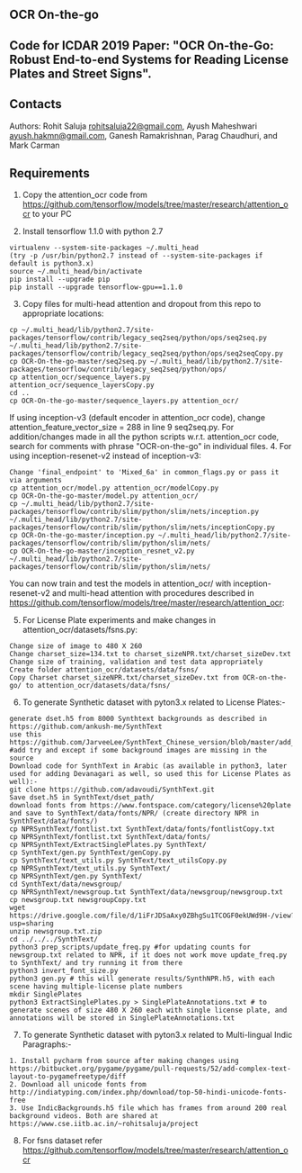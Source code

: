 ## OCR On-the-go
## Code for ICDAR 2019 Paper: "OCR On-the-Go: Robust End-to-end Systems for Reading License Plates and Street Signs".
## Contacts

Authors:
Rohit Saluja <rohitsaluja22@gmail.com>,
Ayush Maheshwari <ayush.hakmn@gmail.com>,
Ganesh Ramakrishnan, Parag Chaudhuri, and Mark Carman
## Requirements
1. Copy the attention_ocr code from https://github.com/tensorflow/models/tree/master/research/attention_ocr to your PC

2. Install tensorflow 1.1.0 with python 2.7
```
virtualenv --system-site-packages ~/.multi_head
(try -p /usr/bin/python2.7 instead of --system-site-packages if default is python3.x)
source ~/.multi_head/bin/activate
pip install --upgrade pip
pip install --upgrade tensorflow-gpu==1.1.0
```

3. Copy files for multi-head attention and dropout from this repo to appropriate locations:
```
cp ~/.multi_head/lib/python2.7/site-packages/tensorflow/contrib/legacy_seq2seq/python/ops/seq2seq.py ~/.multi_head/lib/python2.7/site-packages/tensorflow/contrib/legacy_seq2seq/python/ops/seq2seqCopy.py
cp OCR-On-the-go-master/seq2seq.py ~/.multi_head/lib/python2.7/site-packages/tensorflow/contrib/legacy_seq2seq/python/ops/
cp attention_ocr/sequence_layers.py attention_ocr/sequence_layersCopy.py
cd ..
cp OCR-On-the-go-master/sequence_layers.py attention_ocr/
```
If using inception-v3 (default encoder in attention_ocr code), change attention_feature_vector_size = 288 in line 9 seq2seq.py.
For addition/changes made in all the python scripts w.r.t. attention_ocr code, search for comments with phrase "OCR-on-the-go" in individual files.
4. For using inception-resenet-v2 instead of inception-v3:
```
Change 'final_endpoint' to 'Mixed_6a' in common_flags.py or pass it via arguments
cp attention_ocr/model.py attention_ocr/modelCopy.py
cp OCR-On-the-go-master/model.py attention_ocr/
cp ~/.multi_head/lib/python2.7/site-packages/tensorflow/contrib/slim/python/slim/nets/inception.py ~/.multi_head/lib/python2.7/site-packages/tensorflow/contrib/slim/python/slim/nets/inceptionCopy.py
cp OCR-On-the-go-master/inception.py ~/.multi_head/lib/python2.7/site-packages/tensorflow/contrib/slim/python/slim/nets/
cp OCR-On-the-go-master/inception_resnet_v2.py ~/.multi_head/lib/python2.7/site-packages/tensorflow/contrib/slim/python/slim/nets/
```
You can now train and test the models in attention_ocr/ with inception-resenet-v2 and multi-head attention with procedures described in https://github.com/tensorflow/models/tree/master/research/attention_ocr:


5. For License Plate experiments and make changes in attention_ocr/datasets/fsns.py:
```
Change size of image to 480 X 260
Change charset_size=134.txt to charset_sizeNPR.txt/charset_sizeDev.txt
Change size of training, validation and test data appropriately
Create folder attention_ocr/datasets/data/fsns/
Copy Charset charset_sizeNPR.txt/charset_sizeDev.txt from OCR-on-the-go/ to attention_ocr/datasets/data/fsns/
```
6. To generate Synthetic dataset with pyton3.x related to License Plates:-
```
generate dset.h5 from 8000 Synthtext backgrounds as described in https://github.com/ankush-me/SynthText
use this https://github.com/JarveeLee/SynthText_Chinese_version/blob/master/add_more_data.py #add try and except if some background images are missing in the source
Download code for SynthText in Arabic (as available in python3, later used for adding Devanagari as well, so used this for License Plates as well):-
git clone https://github.com/adavoudi/SynthText.git
Save dset.h5 in SynthText/dset_path/
download fonts from https://www.fontspace.com/category/license%20plate and save to SynthText/data/fonts/NPR/ (create directory NPR in SynthText/data/fonts/)
cp NPRSynthText/fontlist.txt SynthText/data/fonts/fontlistCopy.txt
cp NPRSynthText/fontlist.txt SynthText/data/fonts/
cp NPRSynthText/ExtractSinglePlates.py SynthText/
cp SynthText/gen.py SynthText/genCopy.py
cp SynthText/text_utils.py SynthText/text_utilsCopy.py
cp NPRSynthText/text_utils.py SynthText/
cp NPRSynthText/gen.py SynthText/
cd SynthText/data/newsgroup/
cp NPRSynthText/newsgroup.txt SynthText/data/newsgroup/newsgroup.txt
cp newsgroup.txt newsgroupCopy.txt
wget https://drive.google.com/file/d/1iFrJDSaAxy0ZBhgSu1TCOGF0ekUWd9H-/view?usp=sharing
unzip newsgroup.txt.zip
cd ../../../SynthText/
python3 prep_scripts/update_freq.py #for updating counts for newsgroup.txt related to NPR, if it does not work move update_freq.py to SynthText/ and try running it from there
python3 invert_font_size.py
python3 gen.py # this will generate results/SynthNPR.h5, with each scene having multiple-license plate numbers
mkdir SinglePlates
python3 ExtractSinglePlates.py > SinglePlateAnnotations.txt # to generate scenes of size 480 X 260 each with single license plate, and annotations will be stored in SinglePlateAnnotations.txt
```
7. To generate Synthetic dataset with pyton3.x related to Multi-lingual Indic Paragraphs:-
```
1. Install pycharm from source after making changes using https://bitbucket.org/pygame/pygame/pull-requests/52/add-complex-text-layout-to-pygamefreetype/diff
2. Download all unicode fonts from http://indiatyping.com/index.php/download/top-50-hindi-unicode-fonts-free
3. Use IndicBackgrounds.h5 file which has frames from around 200 real background videos. Both are shared at https://www.cse.iitb.ac.in/~rohitsaluja/project
```
8. For fsns dataset refer https://github.com/tensorflow/models/tree/master/research/attention_ocr
